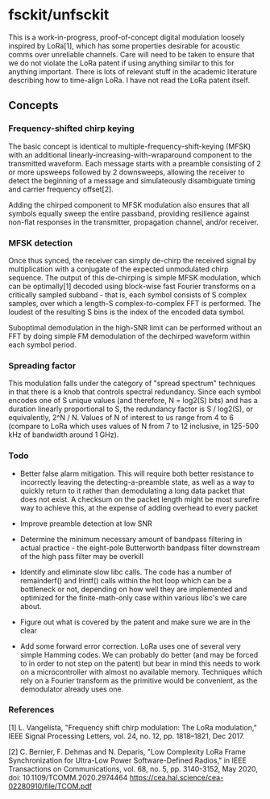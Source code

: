 # fsckit/unfsckit

This is a work-in-progress, proof-of-concept digital modulation loosely inspired by LoRa[1], which has some properties desirable for acoustic comms over unreliable channels. Care will need to be taken to ensure that we do not violate the LoRa patent if using anything similar to this for anything important. There is lots of relevant stuff in the academic literature describing how to time-align LoRa. I have not read the LoRa patent itself.

## Concepts

### Frequency-shifted chirp keying

The basic concept is identical to multiple-frequency-shift-keying (MFSK) with an additional linearly-increasing-with-wraparound component to the transmitted waveform. Each message starts with a preamble consisting of 2 or more upsweeps followed by 2 downsweeps, allowing the receiver to detect the beginning of a message and simulateously disambiguate timing and carrier frequency offset[2].

Adding the chirped component to MFSK modulation also ensures that all symbols equally sweep the entire passband, providing resilience against non-flat responses in the transmitter, propagation channel, and/or receiver.

### MFSK detection

Once thus synced, the receiver can simply de-chirp the received signal by multiplication with a conjugate of the expected unmodulated chirp sequence. The output of this de-chirping is simple MFSK modulation, which can be optimally[1] decoded using block-wise fast Fourier transforms on a critically sampled subband - that is, each symbol consists of S complex samples, over which a length-S complex-to-complex FFT is performed. The loudest of the resulting S bins is the index of the encoded data symbol.

Suboptimal demodulation in the high-SNR limit can be performed without an FFT by doing simple FM demodulation of the dechirped waveform within each symbol period.

### Spreading factor

This modulation falls under the category of "spread spectrum" techniques in that there is a knob that controls spectral redundancy. Since each symbol encodes one of S unique values (and therefore, N = log2(S) bits) and has a duration linearly proportional to S, the redundancy factor is S / log2(S), or equivalently, 2^N / N. Values of N of interest to us range from 4 to 6 (compare to LoRa which uses values of N from 7 to 12 inclusive, in 125-500 kHz of bandwidth around 1 GHz).

### Todo

- Better false alarm mitigation. This will require both better resistance to incorrectly leaving the detecting-a-preamble state, as well as a way to quickly return to it rather than demodulating a long data packet that does not exist. A checksum on the packet length might be most surefire way to achieve this, at the expense of adding overhead to every packet

- Improve preamble detection at low SNR

- Determine the minimum necessary amount of bandpass filtering in actual practice - the eight-pole Butterworth bandpass filter downstream of the high pass filter may be overkill

- Identify and eliminate slow libc calls. The code has a number of remainderf() and lrintf() calls within the hot loop which can be a bottleneck or not, depending on how well they are implemented and optimized for the finite-math-only case within various libc's we care about.

- Figure out what is covered by the patent and make sure we are in the clear

- Add some forward error correction. LoRa uses one of several very simple Hamming codes. We can probably do better (and may be forced to in order to not step on the patent) but bear in mind this needs to work on a microcontroller with almost no available memory. Techniques which rely on a Fourier transform as the primitive would be convenient, as the demodulator already uses one.

### References

[1] L. Vangelista, "Frequency shift chirp modulation: The LoRa modulation," IEEE Signal Processing Letters, vol. 24, no. 12, pp. 1818–1821, Dec 2017.

[2] C. Bernier, F. Dehmas and N. Deparis, "Low Complexity LoRa Frame Synchronization for Ultra-Low Power Software-Defined Radios," in IEEE Transactions on Communications, vol. 68, no. 5, pp. 3140-3152, May 2020, doi: 10.1109/TCOMM.2020.2974464 https://cea.hal.science/cea-02280910/file/TCOM.pdf
